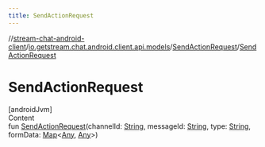 ```yaml
---
title: SendActionRequest
---
```

//[stream-chat-android-client](../../../index.md)/[io.getstream.chat.android.client.api.models](../index.md)/[SendActionRequest](index.md)/[SendActionRequest](SendActionRequest.md)



# SendActionRequest  
[androidJvm]  
Content  
fun [SendActionRequest](SendActionRequest.md)(channelId: [String](https://kotlinlang.org/api/latest/jvm/stdlib/kotlin/-string/index.html), messageId: [String](https://kotlinlang.org/api/latest/jvm/stdlib/kotlin/-string/index.html), type: [String](https://kotlinlang.org/api/latest/jvm/stdlib/kotlin/-string/index.html), formData: [Map](https://kotlinlang.org/api/latest/jvm/stdlib/kotlin.collections/-map/index.html)&lt;[Any](https://kotlinlang.org/api/latest/jvm/stdlib/kotlin/-any/index.html), [Any](https://kotlinlang.org/api/latest/jvm/stdlib/kotlin/-any/index.html)&gt;)  



